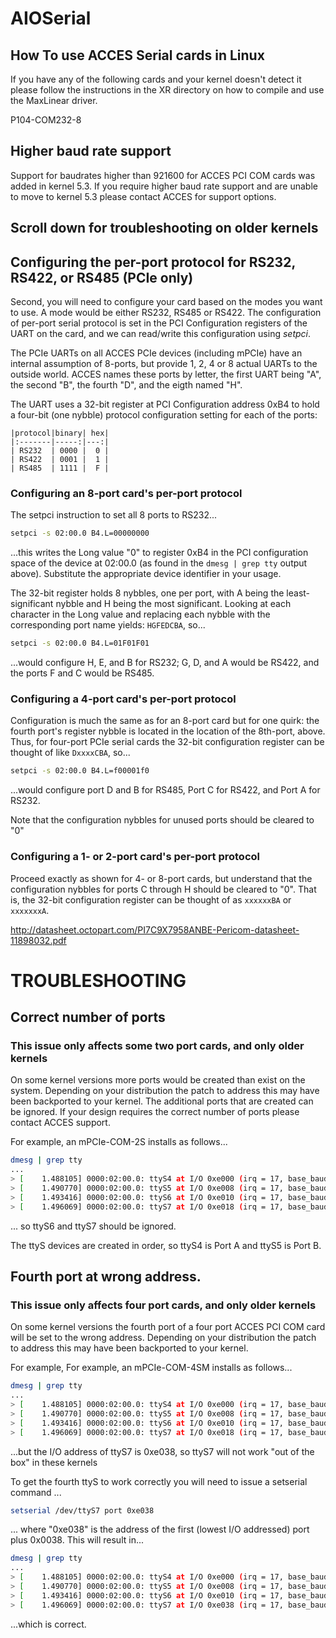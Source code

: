 # AIOSerial

## How To use ACCES Serial cards in Linux

If you have any of the following cards and your kernel doesn't detect it please follow the instructions in the XR directory on how to compile and use the MaxLinear driver.

   P104-COM232-8

## Higher baud rate support

Support for baudrates higher than 921600 for ACCES PCI COM cards was added in kernel 5.3. If you require higher baud rate support and are unable to move to kernel 5.3 please contact ACCES for support options.

## Scroll down for troubleshooting on older kernels

## Configuring the per-port protocol for RS232, RS422, or RS485 (PCIe only)

Second, you will need to configure your card based on the modes you want to use. A mode would be either RS232, RS485 or RS422.
The configuration of per-port serial protocol is set in the PCI Configuration registers of the UART on the card, and we can read/write this configuration using _setpci_.  

The PCIe UARTs on all ACCES PCIe devices (including mPCIe) have an internal assumption of 8-ports, but provide 1, 2, 4 or 8 actual UARTs to the outside world.  ACCES names these ports by letter, the first UART being "A", the second "B", the fourth "D", and the eigth named "H".

The UART uses a 32-bit register at PCI Configuration address 0xB4 to hold a four-bit (one nybble) protocol configuration setting for each of the ports:
```
|protocol|binary| hex|
|:-------|-----:|---:|
| RS232  | 0000 |  0 |
| RS422  | 0001 |  1 |
| RS485  | 1111 |  F |
```
### Configuring an 8-port card's per-port protocol

The setpci instruction to set all 8 ports to RS232...
```bash
setpci -s 02:00.0 B4.L=00000000
```
...this writes the Long value "0" to register 0xB4 in the PCI configuration space of the device at 02:00.0 (as found in the `dmesg | grep tty` output above).  Substitute the appropriate device identifier in your usage.

The 32-bit register holds 8 nybbles, one per port, with A being the least-significant nybble and H being the most significant.  Looking at each character in the Long value and replacing each nybble with the corresponding port name yields: `HGFEDCBA`, so...
```bash
setpci -s 02:00.0 B4.L=01F01F01
```
...would configure H, E, and B for RS232; G, D, and A would be RS422, and the ports F and C would be RS485.

### Configuring a 4-port card's per-port protocol

Configuration is much the same as for an 8-port card but for one quirk: the fourth port's register nybble is located in the location of the 8th-port, above.  Thus, for four-port PCIe serial cards the 32-bit configuration register can be thought of like `DxxxxCBA`, so...
```bash
setpci -s 02:00.0 B4.L=f00001f0
```
...would configure port D and B for RS485, Port C for RS422, and Port A for RS232.

Note that the configuration nybbles for unused ports should be cleared to "0"

### Configuring a 1- or 2-port card's per-port protocol

Proceed exactly as shown for 4- or 8-port cards, but understand that the configuration nybbles for ports C through H should be cleared to "0".  That is, the 32-bit configuration register can be thought of as `xxxxxxBA` or `xxxxxxxA`.

http://datasheet.octopart.com/PI7C9X7958ANBE-Pericom-datasheet-11898032.pdf

# TROUBLESHOOTING

## Correct number of ports
### This issue only affects some two port cards, and only older kernels

On some kernel versions more ports would be created than exist on the system. Depending on your distribution the patch to address this may have been backported to your kernel. The additional ports that are created can be ignored. If your design requires the correct number of ports please contact ACCES support.

For example, an mPCIe-COM-2S installs as follows...
```bash
dmesg | grep tty
...
> [    1.488105] 0000:02:00.0: ttyS4 at I/O 0xe000 (irq = 17, base_baud = 921600) is a ST16650
> [    1.490770] 0000:02:00.0: ttyS5 at I/O 0xe008 (irq = 17, base_baud = 921600) is a ST16650
> [    1.493416] 0000:02:00.0: ttyS6 at I/O 0xe010 (irq = 17, base_baud = 921600) is a ST16650
> [    1.496069] 0000:02:00.0: ttyS7 at I/O 0xe018 (irq = 17, base_baud = 921600) is a ST16650
```
... so ttyS6 and ttyS7 should be ignored.

The ttyS devices are created in order, so ttyS4 is Port A and ttyS5 is Port B.

## Fourth port at wrong address.
### This issue only affects four port cards, and only older kernels

On some kernel versions the fourth port of a four port ACCES PCI COM card will be set to the wrong address. Depending on your distribution the patch to address this may have been backported to your kernel.

For example, For example, an mPCIe-COM-4SM installs as follows...
```bash
dmesg | grep tty
...
> [    1.488105] 0000:02:00.0: ttyS4 at I/O 0xe000 (irq = 17, base_baud = 921600) is a ST16650
> [    1.490770] 0000:02:00.0: ttyS5 at I/O 0xe008 (irq = 17, base_baud = 921600) is a ST16650
> [    1.493416] 0000:02:00.0: ttyS6 at I/O 0xe010 (irq = 17, base_baud = 921600) is a ST16650
> [    1.496069] 0000:02:00.0: ttyS7 at I/O 0xe018 (irq = 17, base_baud = 921600) is a ST16650
```
...but the I/O address of ttyS7 is 0xe038, so ttyS7 will not work "out of the box" in these kernels

To get the fourth ttyS to work correctly you will need to issue a setserial command ...
```bash
setserial /dev/ttyS7 port 0xe038
```
... where "0xe038" is the address of the first (lowest I/O addressed) port plus 0x0038.  This will result in...
```bash
dmesg | grep tty
...
> [    1.488105] 0000:02:00.0: ttyS4 at I/O 0xe000 (irq = 17, base_baud = 921600) is a ST16650
> [    1.490770] 0000:02:00.0: ttyS5 at I/O 0xe008 (irq = 17, base_baud = 921600) is a ST16650
> [    1.493416] 0000:02:00.0: ttyS6 at I/O 0xe010 (irq = 17, base_baud = 921600) is a ST16650
> [    1.496069] 0000:02:00.0: ttyS7 at I/O 0xe038 (irq = 17, base_baud = 921600) is a ST16650
```
...which is correct.
